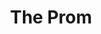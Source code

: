 ---
title: The Prom
year: 2023
opening_date: 2023-06-09
closing_date: 2023-06-18
layout: productions
image: 2023_The_Prom.jpg
image_caption: Poster for The Prom (2023)
image_credit: Greenlight Theatre Company
playbill: 
category: 
details:
  Theatre: Greenlight Theatre Company
  Venue: Grace Darling Studio Theatre
  Website: https://www.eventbrite.com/o/greenlight-theatre-company-50485732523
showtimes:
  - 2023-06-09 19:00:00
  - 2023-06-10 19:00:00
  - 2023-06-11 13:00:00
  - 2023-06-16 19:00:00
  - 2023-06-17 19:00:00
  - 2023-06-18 13:00:00
cast:
  Mrs. Greene: Chelsea Lucas
  Sheldon Saperstein: Nick Cooper
  Kaylee: Allison Williams
  Shelby: Abby Harrell
  Kevin: Charlie Dicey
  Principal Hawkins: Joe Mora
  Nick: Johnny Warren
  Trent: Stevie Bush
  Barry Glickman: Brandon Hines
  Angie: Lauren Albert
  DeeDee Allen (6/9, 6/11, 6/17): Brenda Schoenfeld 
  Emma (6/9, 6/11, 6/17): Kennedy Kovacs 
  Alyssa Greene (6/9, 6/11, 6/17): Ella Escamilla 
  DeeDee Allen (6/10, 6/16 & 6/18): Jen Mercer 
  Emma (6/10, 6/16 & 6/18): Catherine Tetzlaff
  Alyssa Greene (6/10, 6/16 & 6/18): Shauna Clark 
  Ensemble: 
    - Maggie Duncan
    - Selena Nejal
    - Salka Corring
    - Grace Klefman
    - Alexia McKendrick
    - Allyson Mecca
    - Lisa Fleming
    - Emmie Gonzalez
    - Erin Perkins
    - Kennedy Moore
    - Rachel Torba-Grage
    - Abigal Doyle
    - Cole Wallace
understudies:
  Angie: Alexia McKendrick
  Mrs. Greene: Lisa Fleming
crew:
orchestra:
external_links:
  '"The Prom" musical begins next week':  https://www.news4jax.com/video/morning-show/2023/06/03/the-prom-musical-begins-next-week/
---